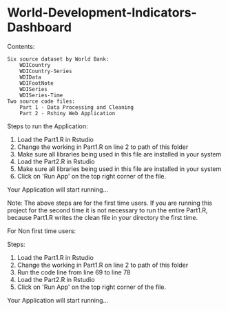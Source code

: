 # World-Development-Indicators-Dashboard

Contents:
 
	Six source dataset by World Bank:
		WDICountry
		WDICountry-Series
		WDIData
		WDIFootNote
		WDISeries
		WDISeries-Time
	Two source code files:
		Part 1 - Data Processing and Cleaning 
		Part 2 - Rshiny Web Application


Steps to run the Application:

1) Load the Part1.R in Rstudio
2) Change the working in Part1.R on line 2 to path of this folder 
3) Make sure all libraries being used in this file are installed in your system
4) Load the Part2.R in Rstudio
5) Make sure all libraries being used in this file are installed in your system
6) Click on 'Run App' on the top right corner of the file.

Your Application will start running...

Note: The above steps are for the first time users. 
If you are running this project for the second time it is not necessary to run the entire Part1.R,
because Part1.R writes the clean file in your directory the first time.


For Non first time users:

Steps:
1) Load the Part1.R in Rstudio
2) Change the working in Part1.R on line 2 to path of this folder 
3) Run the code line from line 69 to line 78
4) Load the Part2.R in Rstudio
5) Click on 'Run App' on the top right corner of the file.

Your Application will start running...
